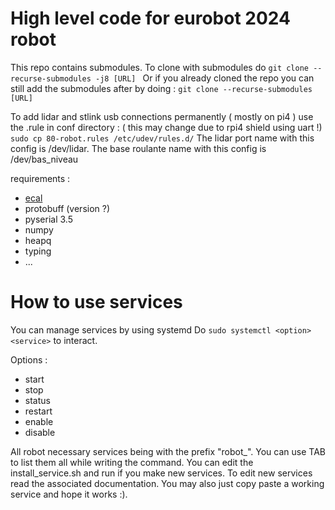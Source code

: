# High level code for eurobot 2024 robot

This repo contains submodules.
To clone with submodules do ```git clone --recurse-submodules -j8 [URL] ```
Or if you already cloned the repo you can still add the submodules after by doing : ```git clone --recurse-submodules [URL]```

To add lidar and stlink usb connections permanently ( mostly on pi4 ) use the .rule in conf directory : ( this may change due to rpi4 shield using uart !)
```sudo cp 80-robot.rules /etc/udev/rules.d/```
The lidar port name with this config is /dev/lidar.
The base roulante name with this config is /dev/bas_niveau

requirements : 
- [ecal](https://eclipse-ecal.github.io/ecal/index.html)
- protobuff (version ?)
- pyserial 3.5 
- numpy
- heapq
- typing
- ...

# How to use services

You can manage services by using systemd 
Do `` sudo systemctl <option> <service> `` to interact.

Options : 
- start
- stop
- status
- restart
- enable
- disable

All robot necessary services being with the prefix "robot_". You can use TAB to list them all while writing the command.
You can edit the install_service.sh and run if you make new services.
To edit new services read the associated documentation. You may also just copy paste a working service and hope it works :).
